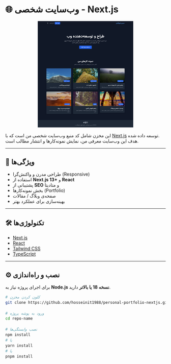 # 🌐 وب‌سایت شخصی - Next.js

<p align="center">
  <img src="Screenshot.png" alt="Profile" width="300"/>
</p>


این مخزن شامل کد منبع وب‌سایت شخصی من است که با [Next.js](https://nextjs.org/) توسعه داده شده.  
هدف این وب‌سایت معرفی من، نمایش نمونه‌کارها و انتشار مطالب است.

---

## 🚀 ویژگی‌ها
- طراحی مدرن و واکنش‌گرا (Responsive)
- استفاده از **Next.js 13+** و **React**
- پشتیبانی از **SEO** و متادیتا
- بخش نمونه‌کارها (Portfolio)
- صفحه‌ی وبلاگ / مقالات
- بهینه‌سازی برای عملکرد بهتر

---

## 🛠️ تکنولوژی‌ها
- [Next.js](https://nextjs.org/)  
- [React](https://react.dev/)  
- [Tailwind CSS](https://tailwindcss.com/)  
- [TypeScript](https://www.typescriptlang.org/) 

---

## ⚙️ نصب و راه‌اندازی

برای اجرای پروژه نیاز به **Node.js نسخه 18 یا بالاتر** دارید.

```bash
# کلون کردن مخزن
git clone https://github.com/hosseinit1988/personal-portfolio-nextjs.git

# ورود به پوشه پروژه
cd repo-name

# نصب وابستگی‌ها
npm install
# یا
yarn install
# یا
pnpm install
